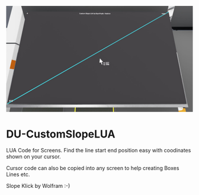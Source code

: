 ![alt text](/Slope_Screen.jpg)

# DU-CustomSlopeLUA

LUA Code for Screens.
Find the line start end position easy with coodinates shown on your cursor. 

Cursor code can also be copied into any screen to help creating Boxes Lines etc.

Slope Klick by Wolfram :-)
